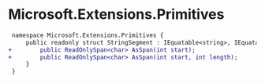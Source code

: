 # Microsoft.Extensions.Primitives

``` diff
 namespace Microsoft.Extensions.Primitives {
     public readonly struct StringSegment : IEquatable<string>, IEquatable<StringSegment> {
+        public ReadOnlySpan<char> AsSpan(int start);
+        public ReadOnlySpan<char> AsSpan(int start, int length);
     }
 }
```

